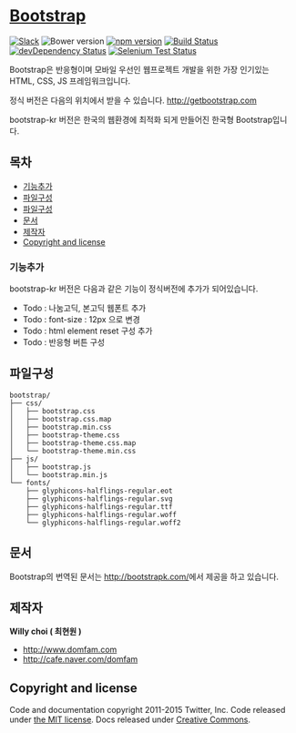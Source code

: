 # [Bootstrap](http://getbootstrap.com)
[![Slack](https://bootstrap-slack.herokuapp.com/badge.svg)](https://bootstrap-slack.herokuapp.com)
![Bower version](https://img.shields.io/bower/v/bootstrap.svg)
[![npm version](https://img.shields.io/npm/v/bootstrap.svg)](https://www.npmjs.com/package/bootstrap)
[![Build Status](https://img.shields.io/travis/twbs/bootstrap/master.svg)](https://travis-ci.org/twbs/bootstrap)
[![devDependency Status](https://img.shields.io/david/dev/twbs/bootstrap.svg)](https://david-dm.org/twbs/bootstrap#info=devDependencies)
[![Selenium Test Status](https://saucelabs.com/browser-matrix/bootstrap.svg)](https://saucelabs.com/u/bootstrap)

Bootstrap은 반응형이며 모바일 우선인 웹프로젝트 개발을 위한 가장 인기있는 HTML, CSS, JS 프레임워크입니다.

정식 버전은 다음의 위치에서 받을 수 있습니다. <http://getbootstrap.com>

bootstrap-kr 버전은 한국의 웹환경에 최적화 되게 만들어진 한국형 Bootstrap입니다.

## 목차

- [기능추가](#기능추가)
- [파일구성](#파일구성)
- [파일구성](#파일구성)
- [문서](#문서)
- [제작자](#제작자)
- [Copyright and license](#copyright-and-license)


### 기능추가

bootstrap-kr 버전은 다음과 같은 기능이 정식버전에 추가가 되어있습니다.

- Todo : 나눔고딕, 본고딕 웹폰트 추가
- Todo : font-size : 12px 으로 변경
- Todo : html element reset 구성 추가
- Todo : 반응형 버튼 구성

## 파일구성

```
bootstrap/
├── css/
│   ├── bootstrap.css
│   ├── bootstrap.css.map
│   ├── bootstrap.min.css
│   ├── bootstrap-theme.css
│   ├── bootstrap-theme.css.map
│   └── bootstrap-theme.min.css
├── js/
│   ├── bootstrap.js
│   └── bootstrap.min.js
└── fonts/
    ├── glyphicons-halflings-regular.eot
    ├── glyphicons-halflings-regular.svg
    ├── glyphicons-halflings-regular.ttf
    ├── glyphicons-halflings-regular.woff
    └── glyphicons-halflings-regular.woff2
```

## 문서

Bootstrap의 번역된 문서는  <http://bootstrapk.com/>에서 제공을 하고 있습니다.


## 제작자

**Willy choi ( 최현원 )**

- <http://www.domfam.com>
- <http://cafe.naver.com/domfam>



## Copyright and license

Code and documentation copyright 2011-2015 Twitter, Inc. Code released under [the MIT license](https://github.com/twbs/bootstrap/blob/master/LICENSE). Docs released under [Creative Commons](https://github.com/twbs/bootstrap/blob/master/docs/LICENSE).
